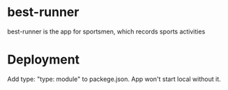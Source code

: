 # best-runner
best-runner is the app for sportsmen, which records sports activities

# Deployment
Add type: "type: module" to packege.json. App won't start local without it.